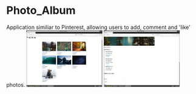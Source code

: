 # Photo_Album
Application similiar to Pinterest, allowing users to add, comment and 'like' photos.
<img src="photoalbum/static/images/Photo_album_01.png" alt="Photoalbum" width="200" height="150"/>
<img src="photoalbum/static/images/Photo_album_02.png" alt="Photoalbum" width="200" height="150"/>
